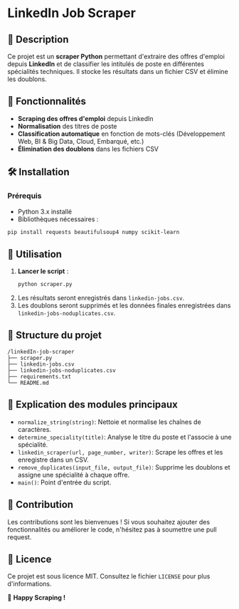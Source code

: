 # LinkedIn Job Scraper

## 📌 Description
Ce projet est un **scraper Python** permettant d'extraire des offres d'emploi depuis **LinkedIn** et de classifier les intitulés de poste en différentes spécialités techniques. Il stocke les résultats dans un fichier CSV et élimine les doublons.

## 🚀 Fonctionnalités
- **Scraping des offres d'emploi** depuis LinkedIn
- **Normalisation** des titres de poste
- **Classification automatique** en fonction de mots-clés (Développement Web, BI & Big Data, Cloud, Embarqué, etc.)
- **Élimination des doublons** dans les fichiers CSV

## 🛠️ Installation
### Prérequis
- Python 3.x installé
- Bibliothèques nécessaires :

```bash
pip install requests beautifulsoup4 numpy scikit-learn
```

## 📜 Utilisation
1. **Lancer le script** :
   ```bash
   python scraper.py
   ```
2. Les résultats seront enregistrés dans `linkedin-jobs.csv`.
3. Les doublons seront supprimés et les données finales enregistrées dans `linkedin-jobs-noduplicates.csv`.

## 📁 Structure du projet
```
/linkedIn-job-scraper
├── scraper.py
├── linkedin-jobs.csv
├── linkedin-jobs-noduplicates.csv
├── requirements.txt
└── README.md
```

## 📝 Explication des modules principaux
- `normalize_string(string)`: Nettoie et normalise les chaînes de caractères.
- `determine_speciality(title)`: Analyse le titre du poste et l'associe à une spécialité.
- `linkedin_scraper(url, page_number, writer)`: Scrape les offres et les enregistre dans un CSV.
- `remove_duplicates(input_file, output_file)`: Supprime les doublons et assigne une spécialité à chaque offre.
- `main()`: Point d'entrée du script.

## 🤝 Contribution
Les contributions sont les bienvenues ! Si vous souhaitez ajouter des fonctionnalités ou améliorer le code, n'hésitez pas à soumettre une pull request.

## 📜 Licence
Ce projet est sous licence MIT. Consultez le fichier `LICENSE` pour plus d'informations.

🚀 **Happy Scraping !**

